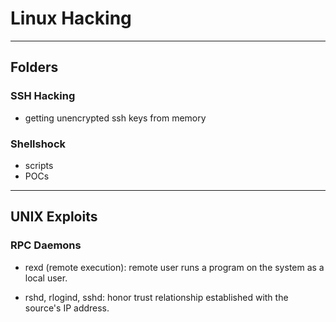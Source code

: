 # Linux Hacking





---

## Folders

### SSH Hacking

- getting unencrypted ssh keys from memory



### Shellshock

- scripts
- POCs

---

## UNIX Exploits

### RPC Daemons

* rexd (remote execution): remote user runs a program on the system as a local user.

* rshd, rlogind, sshd: honor trust relationship established with the source's IP address.



